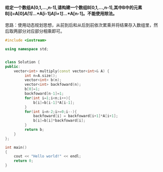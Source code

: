 #### 给定一个数组A[0,1,...,n-1],请构建一个数组B[0,1,...,n-1],其中B中的元素B[i]=A[0]*A[1]*...*A[i-1]*A[i+1]*...*A[n-1]。不能使用除法。
思路：使用动态规划思想，从前到后和从后到前依次累乘并将结果存入数组里，然后取两部分对应部分相乘即可。
```cpp
#include <iostream>

using namespace std;


class Solution {
public:
    vector<int> multiply(const vector<int>& A) {
         int n=A.size();
         vector<int> b(n);
         vector<int> backfoward(n);
         b[0]=1;
         backfoward[n-1]=1;
         for(int i=1;i<n;i++){
             b[i]=b[i-1]*A[i-1];
         }
         for(int i=n-2;i>=0;i--){
             backfoward[i] = backfoward[i+1]*A[i+1];
             b[i]=b[i]*backfoward[i];
         }
         return b;
    }
};

int main()
{
    cout << "Hello world!" << endl;
    return 0;
}

```
